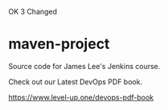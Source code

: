 OK 3 Changed
# maven-project
Source code for James Lee's Jenkins course.

Check out our Latest DevOps PDF book.

https://www.level-up.one/devops-pdf-book
